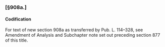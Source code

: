 ### [§908a.] ###

#### Codification ####

For text of new section 908a as transferred by Pub. L. 114–328, see Amendment of Analysis and Subchapter note set out preceding section 877 of this title.